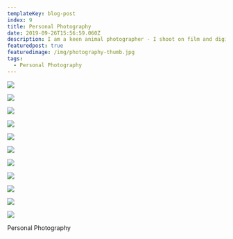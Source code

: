```yaml
---
templateKey: blog-post
index: 9
title: Personal Photography
date: 2019-09-26T15:56:59.060Z
description: I am a keen animal photographer - I shoot on film and digital.
featuredpost: true
featuredimage: /img/photography-thumb.jpg
tags:
  - Personal Photography
---
```

![](/img/sri-lanka-monkey.jpg)

![](/img/img_3862.jpeg)

![](/img/img_4191.jpg)

![](/img/img_4257.jpg)

![](/img/img_4662.jpg)

![](/img/img_1419.jpg)

![](/img/img_1332.jpg)

![](/img/img_1556.jpg)

![](/img/img_2792.jpeg)

![](/img/img_2733.jpeg)

![](/img/img_2766.jpeg)

Personal Photography
